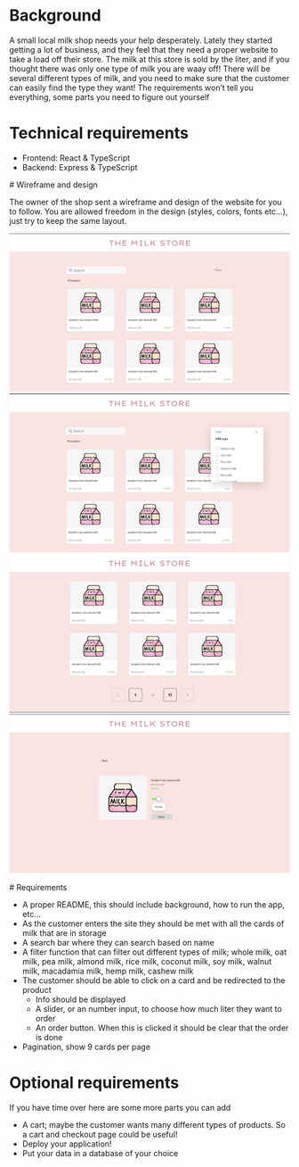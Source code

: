 # Background

A small local milk shop needs your help desperately. Lately they started getting a lot of business, and they feel that they need a proper website to take a load off their store. The milk at this store is sold by the liter, and if you thought there was only one type of milk you are waay off! There will be several different types of milk, and you need to make sure that the customer can easily find the type they want! The requirements won’t tell you everything, some parts you need to figure out yourself

# Technical requirements
- Frontend: React & TypeScript
- Backend: Express & TypeScript
  
# Wireframe and design 

The owner of the shop sent a wireframe and design of the website for you to follow. You are allowed freedom in the design (styles, colors, fonts etc…), just try to keep the same layout. 

![Alt text](images/Screenshot%202023-01-23%20at%2011.01.39.png)
![Alt text](images/Screenshot%202023-01-23%20at%2011.01.49.png)
![Alt text](images/Screenshot%202023-01-23%20at%2011.01.55.png)
![Alt text](images/Screenshot%202023-01-23%20at%2011.02.06.png)

# Requirements

- A proper README, this should include background, how to run the app, etc… 
- As the customer enters the site they should be met with all the cards of milk that are in storage
- A search bar where they can search based on name 
- A filter function that can filter out different types of milk; whole milk, oat milk, pea milk, almond milk, rice milk, coconut milk, soy milk, walnut milk, macadamia milk, hemp milk, cashew milk
- The customer should be able to click on a card and be  redirected to the product 
  - Info should be displayed
  - A slider, or an number input, to choose how much liter they want to order
  - An order button. When this is clicked it should be clear that the order is done
- Pagination, show 9 cards per page

# Optional requirements

If you have time over here are some more parts you can add
- A cart; maybe the customer wants many different types of products. So a cart and checkout page could be useful!
- Deploy your application!
- Put your data in a database of your choice

